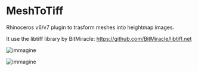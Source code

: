 # MeshToTiff
Rhinoceros v6/v7 plugin to trasform meshes into heightmap images.

It use the libtiff library by BitMiracle: https://github.com/BitMiracle/libtiff.net

![immagine](https://user-images.githubusercontent.com/75561495/167575513-010c5865-15ec-4b68-84eb-1783c1a73692.png)

![immagine](https://user-images.githubusercontent.com/75561495/167576300-1748d2fd-aafd-4ee5-b6a6-cdb078e81199.png)

